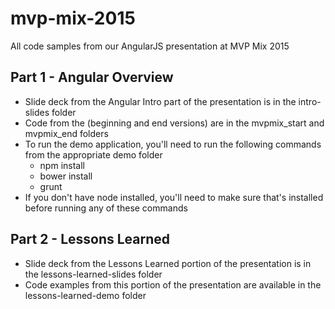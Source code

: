 # mvp-mix-2015
All code samples from our AngularJS presentation at MVP Mix 2015

## Part 1 - Angular Overview
- Slide deck from the Angular Intro part of the presentation is in the intro-slides folder
- Code from the (beginning and end versions) are in the mvpmix_start and mvpmix_end folders
- To run the demo application, you'll need to run the following commands from the appropriate demo folder
  - npm install
  - bower install
  - grunt
- If you don't have node installed, you'll need to make sure that's installed before running any of these commands

## Part 2 - Lessons Learned
- Slide deck from the Lessons Learned portion of the presentation is in the lessons-learned-slides folder
- Code examples from this portion of the presentation are available in the lessons-learned-demo folder

